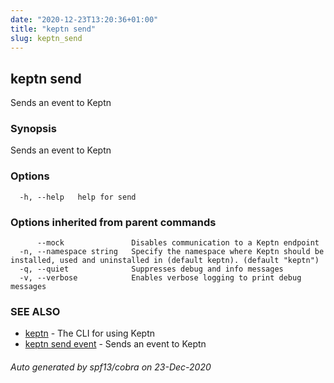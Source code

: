 ```yaml
---
date: "2020-12-23T13:20:36+01:00"
title: "keptn send"
slug: keptn_send
---
```

## keptn send

Sends an event to Keptn

### Synopsis

Sends an event to Keptn

### Options

```
  -h, --help   help for send
```

### Options inherited from parent commands

```
      --mock               Disables communication to a Keptn endpoint
  -n, --namespace string   Specify the namespace where Keptn should be installed, used and uninstalled in (default keptn). (default "keptn")
  -q, --quiet              Suppresses debug and info messages
  -v, --verbose            Enables verbose logging to print debug messages
```

### SEE ALSO

* [keptn](../keptn/)	 - The CLI for using Keptn
* [keptn send event](../keptn_send_event/)	 - Sends an event to Keptn

###### Auto generated by spf13/cobra on 23-Dec-2020
